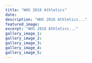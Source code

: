 ```yaml
---
title: "WHS 2016 Athletics"
date: 
description: "WHS 2016 Athletics..."
featured_image: 
excerpt: "WHS 2016 Athletics..."
gallery_image_1: 
gallery_image_2: 
gallery_image_3: 
gallery_image_4: 
gallery_image_5: 
---
```

